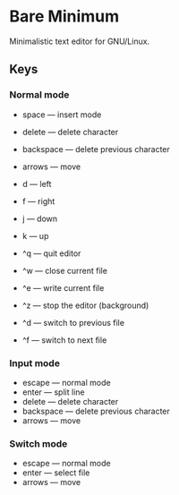 # Bare Minimum

Minimalistic text editor for GNU/Linux.

## Keys

### Normal mode

* space — insert mode
* delete — delete character
* backspace — delete previous character
* arrows — move

* d — left
* f — right
* j — down
* k — up

* ^q — quit editor
* ^w — close current file
* ^e — write current file
* ^z — stop the editor (background)
* ^d — switch to previous file
* ^f — switch to next file

### Input mode

* escape — normal mode
* enter — split line
* delete — delete character
* backspace — delete previous character
* arrows — move

### Switch mode

* escape — normal mode
* enter — select file 
* arrows — move
